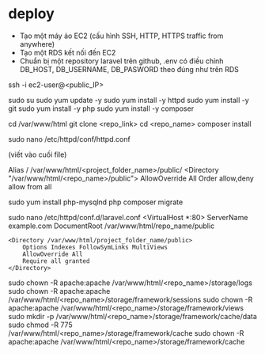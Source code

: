 # deploy

- Tạo một máy ảo EC2 (cấu hình SSH, HTTP, HTTPS traffic from anywhere)
- Tạo một RDS kết nối đến EC2
- Chuẩn bị một repository laravel trên github, .env có điều chỉnh DB_HOST, DB_USERNAME, DB_PASWORD theo đúng như trên RDS


ssh -i <path-to-pem> ec2-user@<public_IP>

sudo su
sudo yum update -y
sudo yum install -y httpd
sudo yum install -y git
sudo yum install -y php
sudo yum install -y composer

cd /var/www/html
git clone <repo_link>
cd <repo_name>
composer install

sudo nano /etc/httpd/conf/httpd.conf

(viết vào cuối file)

Alias / /var/www/html/<project_folder_name>/public/
<Directory "/var/www/html/<repo_name>/public">
    AllowOverride All
    Order allow,deny
    allow from all
</Directory>



sudo yum install php-mysqlnd
php composer migrate

sudo nano /etc/httpd/conf.d/laravel.conf
<VirtualHost *:80>
    ServerName example.com
    DocumentRoot /var/www/html/repo_name/public

    <Directory /var/www/html/project_folder_name/public>
        Options Indexes FollowSymLinks MultiViews
        AllowOverride All
        Require all granted
    </Directory>
</VirtualHost>



sudo chown -R apache:apache /var/www/html/<repo_name>/storage/logs
sudo chown -R apache:apache /var/www/html/<repo_name>/storage/framework/sessions
sudo chown -R apache:apache /var/www/html/<repo_name>/storage/framework/views
sudo mkdir -p /var/www/html/<repo_name>/storage/framework/cache/data
sudo chmod -R 775 /var/www/html/<repo_name>/storage/framework/cache
sudo chown -R apache:apache /var/www/html/<repo_name>/storage/framework/cache



